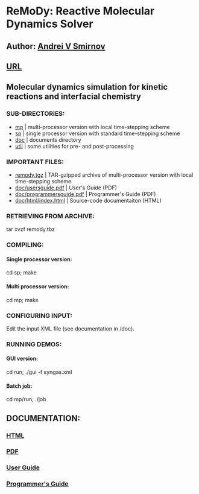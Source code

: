 # ReMoDy: Reactive Molecular Dynamics Solver

## Author: [Andrei V Smirnov](mailto:andrei.v.smirnov@gmail.com)

## [URL](http://galacticbubble.com/remody)

## Molecular dynamics simulation for kinetic reactions and interfacial chemistry

### SUB-DIRECTORIES:

- [mp](mp/)     | multi-processor version with local time-stepping scheme
- [sp](sp/)     | single processor version with standard time-stepping scheme
- [doc](doc/)   | documents directory
- [util](util/) | some utilities for pre- and post-processing

### IMPORTANT FILES:

- [remody.tgz](remody.tgz)               | TAR-gzipped archive of multi-processor version with local time-stepping scheme
- [doc/usersguide.pdf](remody.tgz)       | User's Guide (PDF)
- [doc/programmersguide.pdf](remody.tgz) | Programmer's Guide (PDF)
- [doc/html/index.html](remody.tgz)      | Source-code documentaiton (HTML)

### RETRIEVING FROM ARCHIVE:

tar xvzf remody.tbz

### COMPILING:

#### Single processor version:

cd sp; make

#### Multi processor version:

cd mp; make


### CONFIGURING INPUT:

Edit the input XML file (see documentation in /doc).


### RUNNING DEMOS:

#### GUI version:

cd run; ./gui -f syngas.xml


#### Batch job:

cd mp/run; ./job

## DOCUMENTATION:

### [HTML](http://galacticbubble.com/remody/doc/html/index.html)

### [PDF](doc)

### [User Guide](doc/usersguide.pdf)

### [Programmer's Guide](doc/programmersguide.pdf)


